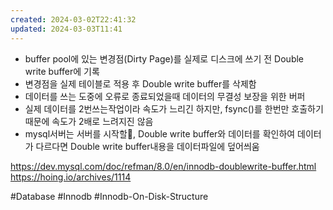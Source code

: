 ```yaml
---
created: 2024-03-02T22:41:32
updated: 2024-03-03T11:41
---
```

- buffer pool에 있는 변경점(Dirty Page)를 실제로 디스크에 쓰기 전 Double write buffer에 기록
- 변경점을 실제 테이블로 적용 후 Double write buffer를 삭제함
- 데이터를 쓰는 도중에 오류로 종료되었을때 데이터의 무결성 보장을 위한 버퍼
- 실제 데이터를 2번쓰는작업이라 속도가 느리긴 하지만, fsync()를 한번만 호출하기 때문에 속도가 2배로 느려지진 않음
- mysql서버는 서버를 시작할, Double write buffer와 데이터를 확인하여 데이터가 다르다면 Double write buffer내용을 데이터파일에 덮어씌움

https://dev.mysql.com/doc/refman/8.0/en/innodb-doublewrite-buffer.html
https://hoing.io/archives/1114

#Database 
#Innodb 
#Innodb-On-Disk-Structure